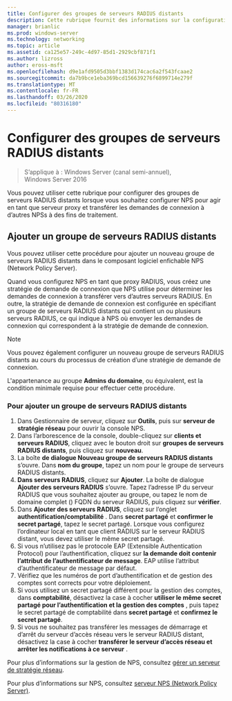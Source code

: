 ```yaml
---
title: Configurer des groupes de serveurs RADIUS distants
description: Cette rubrique fournit des informations sur la configuration de groupes de serveurs RADIUS distants dans le serveur de stratégie réseau dans Windows Server 2016.
manager: brianlic
ms.prod: windows-server
ms.technology: networking
ms.topic: article
ms.assetid: ca125e57-249c-4d97-85d1-2929cbf871f1
ms.author: lizross
author: eross-msft
ms.openlocfilehash: d9e1afd9505d3bbf1383d174cac6a2f543fcaae2
ms.sourcegitcommit: da7b9bce1eba369bcd156639276f6899714e279f
ms.translationtype: MT
ms.contentlocale: fr-FR
ms.lasthandoff: 03/26/2020
ms.locfileid: "80316180"
---
```

# <a name="configure-remote-radius-server-groups"></a>Configurer des groupes de serveurs RADIUS distants

>S’applique à : Windows Server (canal semi-annuel), Windows Server 2016

Vous pouvez utiliser cette rubrique pour configurer des groupes de serveurs RADIUS distants lorsque vous souhaitez configurer NPS pour agir en tant que serveur proxy et transférer les demandes de connexion à d’autres NPSs à des fins de traitement.

## <a name="add-a-remote-radius-server-group"></a>Ajouter un groupe de serveurs RADIUS distants

Vous pouvez utiliser cette procédure pour ajouter un nouveau groupe de serveurs RADIUS distants dans le composant logiciel enfichable NPS (Network Policy Server).

Quand vous configurez NPS en tant que proxy RADIUS, vous créez une stratégie de demande de connexion que NPS utilise pour déterminer les demandes de connexion à transférer vers d’autres serveurs RADIUS. En outre, la stratégie de demande de connexion est configurée en spécifiant un groupe de serveurs RADIUS distants qui contient un ou plusieurs serveurs RADIUS, ce qui indique à NPS où envoyer les demandes de connexion qui correspondent à la stratégie de demande de connexion.

>[!NOTE]
>Vous pouvez également configurer un nouveau groupe de serveurs RADIUS distants au cours du processus de création d’une stratégie de demande de connexion.

L'appartenance au groupe **Admins du domaine**, ou équivalent, est la condition minimale requise pour effectuer cette procédure.

### <a name="to-add-a-remote-radius-server-group"></a>Pour ajouter un groupe de serveurs RADIUS distants 

1. Dans Gestionnaire de serveur, cliquez sur **Outils**, puis sur **serveur de stratégie réseau** pour ouvrir la console NPS.
2. Dans l’arborescence de la console, double-cliquez sur **clients et serveurs RADIUS**, cliquez avec le bouton droit sur **groupes de serveurs RADIUS distants**, puis cliquez sur **nouveau**.
3. La boîte **de dialogue Nouveau groupe de serveurs RADIUS distants** s’ouvre. Dans **nom du groupe**, tapez un nom pour le groupe de serveurs RADIUS distants.
4. **Dans serveurs RADIUS**, cliquez sur **Ajouter**. La boîte de dialogue **Ajouter des serveurs RADIUS** s’ouvre. Tapez l’adresse IP du serveur RADIUS que vous souhaitez ajouter au groupe, ou tapez le nom de domaine complet \(\) FQDN du serveur RADIUS, puis cliquez sur **vérifier**.
5. Dans **Ajouter des serveurs RADIUS**, cliquez sur l’onglet **authentification/comptabilité** . Dans **secret partagé** et **confirmer le secret partagé**, tapez le secret partagé. Lorsque vous configurez l’ordinateur local en tant que client RADIUS sur le serveur RADIUS distant, vous devez utiliser le même secret partagé.
6. Si vous n’utilisez pas le protocole EAP (Extensible Authentication Protocol) pour l’authentification, cliquez sur **la demande doit contenir l’attribut de l’authentificateur de message**. EAP utilise l’attribut d’authentificateur de message par défaut.
7. Vérifiez que les numéros de port d’authentification et de gestion des comptes sont corrects pour votre déploiement.
8. Si vous utilisez un secret partagé différent pour la gestion des comptes, dans **comptabilité**, désactivez la case à cocher **utiliser le même secret partagé pour l’authentification et la gestion des comptes** , puis tapez le secret partagé de comptabilité dans **secret partagé** et **confirmez le secret partagé**.
9. Si vous ne souhaitez pas transférer les messages de démarrage et d’arrêt du serveur d’accès réseau vers le serveur RADIUS distant, désactivez la case à cocher **transférer le serveur d’accès réseau et arrêter les notifications à ce serveur** .

Pour plus d’informations sur la gestion de NPS, consultez [gérer un serveur de stratégie réseau](nps-manage-top.md).

Pour plus d’informations sur NPS, consultez [serveur NPS (Network Policy Server)](nps-top.md).

